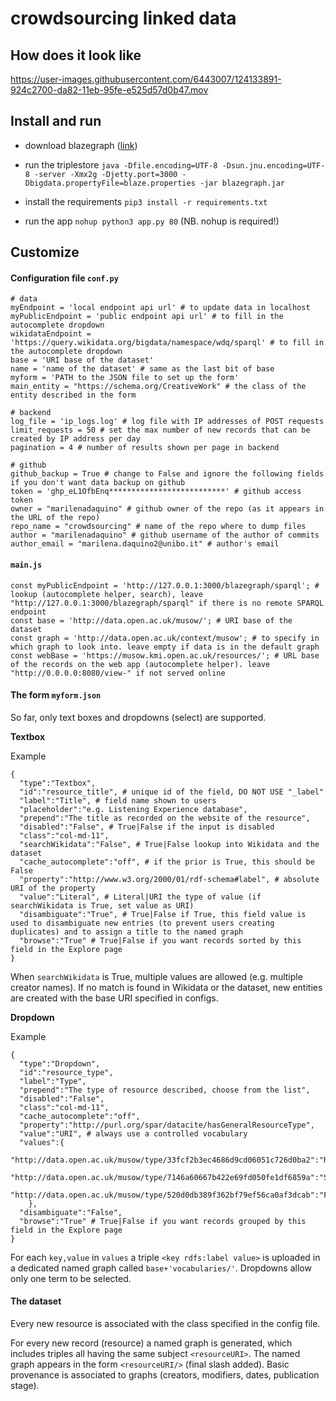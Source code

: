 # crowdsourcing linked data

## How does it look like

https://user-images.githubusercontent.com/6443007/124133891-924c2700-da82-11eb-95fe-e525d57d0b47.mov


## Install and run

 * download blazegraph ([link](https://github.com/blazegraph/database/releases/tag/BLAZEGRAPH_2_1_6_RC))

 * run the triplestore `java -Dfile.encoding=UTF-8 -Dsun.jnu.encoding=UTF-8 -server -Xmx2g -Djetty.port=3000 -Dbigdata.propertyFile=blaze.properties -jar blazegraph.jar`

 * install the requirements `pip3 install -r requirements.txt`

 * run the app `nohup python3 app.py 80` (NB. nohup is required!)

## Customize

#### Configuration file `conf.py`

```
# data
myEndpoint = 'local endpoint api url' # to update data in localhost
myPublicEndpoint = 'public endpoint api url' # to fill in the autocomplete dropdown
wikidataEndpoint = 'https://query.wikidata.org/bigdata/namespace/wdq/sparql' # to fill in the autocomplete dropdown
base = 'URI base of the dataset'
name = 'name of the dataset' # same as the last bit of base
myform = 'PATH to the JSON file to set up the form'
main_entity = "https://schema.org/CreativeWork" # the class of the entity described in the form

# backend
log_file = 'ip_logs.log' # log file with IP addresses of POST requests
limit_requests = 50 # set the max number of new records that can be created by IP address per day
pagination = 4 # number of results shown per page in backend

# github
github_backup = True # change to False and ignore the following fields if you don't want data backup on github
token = 'ghp_eL1OfbEnq**************************' # github access token
owner = "marilenadaquino" # github owner of the repo (as it appears in the URL of the repo)
repo_name = "crowdsourcing" # name of the repo where to dump files
author = "marilenadaquino" # github username of the author of commits
author_email = "marilena.daquino2@unibo.it" # author's email
```

#### `main.js`

```
const myPublicEndpoint = 'http://127.0.0.1:3000/blazegraph/sparql'; # lookup (autocomplete helper, search), leave "http://127.0.0.1:3000/blazegraph/sparql" if there is no remote SPARQL endpoint
const base = 'http://data.open.ac.uk/musow/'; # URI base of the dataset
const graph = 'http://data.open.ac.uk/context/musow'; # to specify in which graph to look into. leave empty if data is in the default graph
const webBase = 'https://musow.kmi.open.ac.uk/resources/'; # URL base of the records on the web app (autocomplete helper). leave "http://0.0.0.0:8080/view-" if not served online

```

#### The form `myform.json`

So far, only text boxes and dropdowns (select) are supported.  

**Textbox**

Example

```
{
  "type":"Textbox",
  "id":"resource_title", # unique id of the field, DO NOT USE "_label"
  "label":"Title", # field name shown to users
  "placeholder":"e.g. Listening Experience database",
  "prepend":"The title as recorded on the website of the resource",
  "disabled":"False", # True|False if the input is disabled
  "class":"col-md-11",
  "searchWikidata":"False", # True|False lookup into Wikidata and the dataset
  "cache_autocomplete":"off", # if the prior is True, this should be False
  "property":"http://www.w3.org/2000/01/rdf-schema#label", # absolute URI of the property
  "value":"Literal", # Literal|URI the type of value (if searchWikidata is True, set value as URI)
  "disambiguate":"True", # True|False if True, this field value is used to disambiguate new entries (to prevent users creating duplicates) and to assign a title to the named graph
  "browse":"True" # True|False if you want records sorted by this field in the Explore page
}
```

When `searchWikidata` is True, multiple values are allowed (e.g. multiple creator names). If no match is found in Wikidata or the dataset, new entities are created with the base URI specified in configs.

**Dropdown**

Example

```
{
  "type":"Dropdown",
  "id":"resource_type",
  "label":"Type",
  "prepend":"The type of resource described, choose from the list",
  "disabled":"False",
  "class":"col-md-11",
  "cache_autocomplete":"off",
  "property":"http://purl.org/spar/datacite/hasGeneralResourceType",
  "value":"URI", # always use a controlled vocabulary
  "values":{
      "http://data.open.ac.uk/musow/type/33fcf2b3ec4686d9cd06051c726d0ba2":"Repository",
      "http://data.open.ac.uk/musow/type/7146a60667b422e69fd050fe1df6859a":"Schema",
      "http://data.open.ac.uk/musow/type/520d0db389f362bf79ef56ca0af3dcab":"Format"
    },
  "disambiguate":"False",
  "browse":"True" # True|False if you want records grouped by this field in the Explore page 
}
```

For each `key,value` in `values` a triple `<key rdfs:label value>` is uploaded in a dedicated named graph called `base+'vocabularies/'`. Dropdowns allow only one term to be selected.

#### The dataset

Every new resource is associated with the class specified in the config file.

For every new record (resource) a named graph is generated, which includes triples all having the same subject `<resourceURI>`. The named graph appears in the form `<resourceURI/>` (final slash added). Basic provenance is associated to graphs (creators, modifiers, dates, publication stage).
